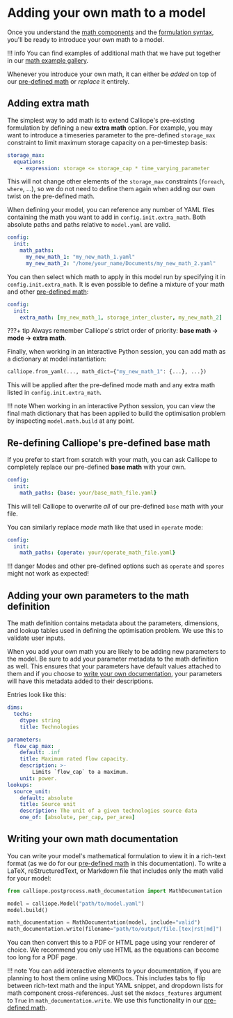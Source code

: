 # Adding your own math to a model

Once you understand the [math components](components.md) and the [formulation syntax](syntax.md), you'll be ready to introduce your own math to a model.

!!! info
    You can find examples of additional math that we have put together in our [math example gallery](examples/index.md).

Whenever you introduce your own math, it can either be _added_ on top of our [pre-defined math](../pre_defined_math/index.md) or _replace_ it entirely.

## Adding extra math

The simplest way to add math is to extend Calliope's pre-existing formulation by defining a new **extra math** option.
For example, you may want to introduce a timeseries parameter to the pre-defined `storage_max` constraint to limit maximum storage capacity on a per-timestep basis:

```yaml
storage_max:
  equations:
    - expression: storage <= storage_cap * time_varying_parameter
```

This will not change other elements of the `storage_max` constraints (`foreach`, `where`, ...), so we do not need to define them again when adding our own twist on the pre-defined math.

When defining your model, you can reference any number of YAML files containing the math you want to add in `config.init.extra_math`.
Both absolute paths and paths relative to `model.yaml` are valid.

```yaml
config:
  init:
    math_paths:
      my_new_math_1: "my_new_math_1.yaml"
      my_new_math_2: "/home/your_name/Documents/my_new_math_2.yaml"
```

You can then select which math to apply in this model run by specifying it in `config.init.extra_math`.
It is even possible to define a mixture of your math and other [pre-defined math](../pre_defined_math/index.md):

```yaml
config:
  init:
    extra_math: [my_new_math_1, storage_inter_cluster, my_new_math_2]
```

???+ tip
    Always remember Calliope's strict order of priority: **base math -> mode -> extra math**.

Finally, when working in an interactive Python session, you can add math as a dictionary at model instantiation:

```python
calliope.from_yaml(..., math_dict={"my_new_math_1": {...}, ...})
```

This will be applied after the pre-defined mode math and any extra math listed in `config.init.extra_math`.

!!! note
    When working in an interactive Python session, you can view the final math dictionary that has been applied to build the optimisation problem by inspecting `model.math.build` at any point.

## Re-defining Calliope's pre-defined base math

If you prefer to start from scratch with your math, you can ask Calliope to completely replace our pre-defined **base math** with your own.

```yaml
config:
  init:
    math_paths: {base: your/base_math_file.yaml}
```

This will tell Calliope to overwrite _all_ of our pre-defined `base` math with your file.

You can similarly replace _mode_ math like that used in `operate` mode:

```yaml
config:
  init:
    math_paths: {operate: your/operate_math_file.yaml}
```

!!! danger
    Modes and other pre-defined options such as `operate` and `spores` might not work as expected!

## Adding your own parameters to the math definition

The math definition contains metadata about the parameters, dimensions, and lookup tables used in defining the optimisation problem.
We use this to validate user inputs.

When you add your own math you are likely to be adding new parameters to the model.
Be sure to add your parameter metadata to the math definition as well.
This ensures that your parameters have default values attached to them and if you choose to [write your own documentation](#writing-your-own-math-documentation), your parameters will have this metadata added to their descriptions.

Entries look like this:

```yaml
dims:
  techs:
    dtype: string
    title: Technologies

parameters:
  flow_cap_max:
    default: .inf
    title: Maximum rated flow capacity.
    description: >-
        Limits `flow_cap` to a maximum.
    unit: power.
lookups:
  source_unit:
    default: absolute
    title: Source unit
    description: The unit of a given technologies source data
    one_of: [absolute, per_cap, per_area]

```

## Writing your own math documentation

You can write your model's mathematical formulation to view it in a rich-text format (as we do for our [pre-defined math](../pre_defined_math/index.md) in this documentation).
To write a LaTeX, reStructuredText, or Markdown file that includes only the math valid for your model:

```python
from calliope.postprocess.math_documentation import MathDocumentation

model = calliope.Model("path/to/model.yaml")
model.build()

math_documentation = MathDocumentation(model, include="valid")
math_documentation.write(filename="path/to/output/file.[tex|rst|md]")
```

You can then convert this to a PDF or HTML page using your renderer of choice.
We recommend you only use HTML as the equations can become too long for a PDF page.

!!! note
    You can add interactive elements to your documentation, if you are planning to host them online using MKDocs.
    This includes tabs to flip between rich-text math and the input YAML snippet, and dropdown lists for math component cross-references.
    Just set the `mkdocs_features` argument to `True` in `math_documentation.write`.
    We use this functionality in our [pre-defined math](../pre_defined_math/index.md).
